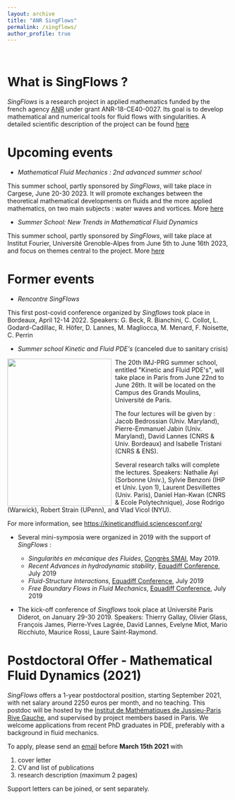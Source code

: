 ```yaml
---
layout: archive
title: "ANR SingFlows"
permalink: /singflows/
author_profile: true
---
```


<br>

What is SingFlows ? 
===
_SingFlows_ is a research project in applied mathematics funded by the french agency [ANR](https://anr.fr/) under grant ANR-18-CE40-0027. Its goal is to develop mathematical and numerical tools for fluid flows with singularities. A detailed scientific description of the project can be found [here](/files/Scientific_description_Singflows.pdf)


Upcoming events
===

* _Mathematical Fluid Mechanics : 2nd advanced summer school_

This summer school, partly sponsored by _SingFlows_, will take place in Cargese, June 20-30 2023. It will promote exchanges between the theoretical mathematical developments on fluids and the more applied mathematics, on two main subjects : water waves and vortices. More [here](https://mfd.dma.ens.fr/2023/)

* _Summer School: New Trends in Mathematical Fluid Dynamics_

This summer school, partly sponsored by _SingFlows_, will take place at Institut Fourier, Université Grenoble-Alpes from June 5th to June 16th 2023, and focus on themes central to the project. More [here](https://if-summer2023.sciencesconf.org/)





Former events
===

* _Rencontre SingFlows_ 

This first post-covid conference organized by _Singflows_ took place in Bordeaux, April 12-14 2022. Speakers: G. Beck, R. Bianchini, C. Collot, L. Godard-Cadillac, R. Höfer, D. Lannes, M. Magliocca, M. Menard, F. Noisette, C. Perrin

* _Summer school Kinetic and Fluid PDE's_ (canceled due to sanitary crisis)

<img style="float:left;margin-right:8px;" src="/images/summer_school_2020_v16.jpg" width="236" height="334"> 
The 20th IMJ-PRG summer school, entitled "Kinetic and Fluid PDE's", will take place in Paris from June 22nd to June 26th. It will be located on the Campus des Grands Moulins, Université de Paris.

The four lectures will be given by : Jacob Bedrossian (Univ. Maryland), Pierre-Emmanuel Jabin (Univ. Maryland), David Lannes (CNRS & Univ. Bordeaux) and Isabelle Tristani (CNRS & ENS).

Several research talks will complete the lectures. Speakers: 
Nathalie Ayi (Sorbonne Univ.), Sylvie Benzoni (IHP et Univ. Lyon 1), Laurent Desvillettes (Univ. Paris), Daniel Han-Kwan (CNRS & Ecole Polytechnique), Jose Rodrigo (Warwick), Robert Strain (UPenn), and Vlad Vicol (NYU).

For more information, see <https://kineticandfluid.sciencesconf.org/>



* Several mini-symposia were organized in 2019 with the support of _SingFlows_ : 
  *  _Singularités en mécanique des Fluides_, [Congrès SMAI](http://smai.emath.fr/smai2019/), May 2019.
  *  _Recent Advances in hydrodynamic stability_, [Equadiff Conference](https://www.universiteitleiden.nl/equadiff2019), July 2019
  * _Fluid-Structure Interactions_, [Equadiff Conference](https://www.universiteitleiden.nl/equadiff2019), July 2019
  * _Free Boundary Flows in Fluid Mechanics_, [Equadiff Conference](https://www.universiteitleiden.nl/equadiff2019), July 2019

* The kick-off conference of _Singflows_ took place at Université Paris Diderot, on January 29-30 2019. Speakers:  Thierry Gallay, Olivier Glass, François James, Pierre-Yves Lagrée, David Lannes, Evelyne Miot, Mario Ricchiuto, Maurice Rossi, Laure Saint-Raymond.    

Postdoctoral Offer - Mathematical Fluid Dynamics (2021)
===
_SingFlows_ offers a 1-year postdoctoral position, starting September 2021, with net salary around 2250 euros per month, and no teaching. This postdoc will be hosted by the [Institut de Mathématiques de Jussieu-Paris Rive Gauche](https://www.imj-prg.fr/), and supervised by project members based in Paris. We welcome applications from recent PhD graduates in PDE, preferably with a background in fluid mechanics.    

To apply, please send an [email](mailto:david.gerard-varet@imj-prg.fr) before **March 15th 2021** with 
1. cover letter
2. CV and list of publications
3. research description (maximum 2 pages) 

Support letters can be joined, or sent separately. 
